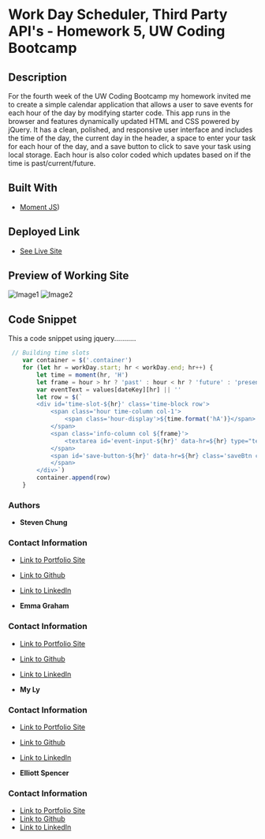 # Work Day Scheduler, Third Party API's - Homework 5, UW Coding Bootcamp

## Description

For the fourth week of the UW Coding Bootcamp my homework invited me to create a simple calendar application that allows a user to save events for each hour of the day by modifying starter code. This app runs in the browser and features dynamically updated HTML and CSS powered by jQuery. It has a clean, polished, and responsive user interface and includes the time of the day, the current day in the header, a space to enter your task for each hour of the day, and a save button to click to save your task using local storage. Each hour is also color coded which updates based on if the time is past/current/future.

## Built With

* [Moment JS](https://momentjs.com/))

## Deployed Link

* [See Live Site](https://spencee1315.github.io/hw_wk5/)

## Preview of Working Site

![Image1](./Assets/topPage.png)
![Image2](./Assets/bottomPage.png)

## Code Snippet
This a code snippet using jquery...........

```javascript
 // Building time slots
    var container = $('.container')
    for (let hr = workDay.start; hr < workDay.end; hr++) {
        let time = moment(hr, 'H')
        let frame = hour > hr ? 'past' : hour < hr ? 'future' : 'present'
        var eventText = values[dateKey][hr] || ''
        let row = $(`
        <div id='time-slot-${hr}' class='time-block row'>
            <span class='hour time-column col-1'>
                <span class='hour-display'>${time.format('hA')}</span>
            </span>
            <span class='info-column col ${frame}'>
                <textarea id='event-input-${hr}' data-hr=${hr} type="text" class='event-input'>${eventText}</textarea>
            </span>
            <span id='save-button-${hr}' data-hr=${hr} class='saveBtn col-1'>
            </span>
        </div>`)
        container.append(row)
    }
```


### Authors

* **Steven Chung**
### Contact Information

* [Link to Portfolio Site](https://)
* [Link to Github](https://)
* [Link to LinkedIn](https://)

* **Emma Graham**
### Contact Information

* [Link to Portfolio Site](https://)
* [Link to Github](https://)
* [Link to LinkedIn](https://)

* **My Ly**
### Contact Information

* [Link to Portfolio Site](https://)
* [Link to Github](https://)
* [Link to LinkedIn](https://)

* **Elliott Spencer**
### Contact Information

* [Link to Portfolio Site](https://spencee1315.github.io/hw_wk2/)
* [Link to Github](https://github.com/spencee1315)
* [Link to LinkedIn](https://www.linkedin.com/in/elliott-spencer-886a9818/)
